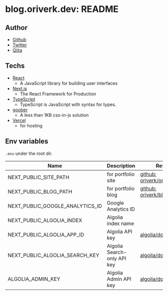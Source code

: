 # blog.oriverk.dev: README

## Author

- [Github](https://github.com/oriverk)
- [Twitter](https://twitter.com/not_you_die)
- [Qiita](https://qiita.com/OriverK)

## Techs

- [React](https://reactjs.org/)
  - A JavaScript library for building user interfaces
- [Next.js](https://nextjs.org/)
  - The React Framework for Production
- [TypeScript](https://www.typescriptlang.org/)
  - TypeScript is JavaScript with syntax for types.
- [goober](https://goober.rocks/)
  - A less than 1KB css-in-js solution
- [Vercel](https://vercel.com/)
  - for hosting

## Env variables

`.env` under the root dir.

| Name | Description | Reference |
| --- | --- | --- |
| NEXT_PUBLIC_SITE_PATH | for portfolio site | [github: oriverk/orivek.dev](https://github.com/oriverk/oriverk.dev) |
| NEXT_PUBLIC_BLOG_PATH | for portfolio blog | [github: oriverk/blog.oriverk.dev](https://github.com/oriverk/blog.oriverk.dev) |
| NEXT_PUBLIC_GOOGLE_ANALYTICS_ID | Google Analytics ID |  |
NEXT_PUBLIC_ALGOLIA_INDEX | Algolia index name |  |
| NEXT_PUBLIC_ALGOLIA_APP_ID | Algolia API key | [algolia/doc/tools](https://www.algolia.com/doc/tools/crawler/apis/configuration/app-id/) |
| NEXT_PUBLIC_ALGOLIA_SEARCH_KEY | Algolia Search-only API key | [algolia/doc/guides](https://www.algolia.com/doc/guides/security/api-keys/#search-only-api-key) |
| ALGOLIA_ADMIN_KEY | Algolia Admin API key | [algolia/doc/guides](https://www.algolia.com/doc/guides/security/api-keys/#admin-api-key) |
